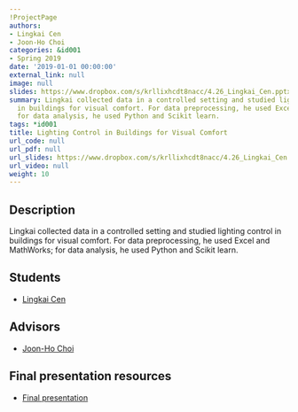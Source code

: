 ```yaml
---
!ProjectPage
authors:
- Lingkai Cen
- Joon-Ho Choi
categories: &id001
- Spring 2019
date: '2019-01-01 00:00:00'
external_link: null
image: null
slides: https://www.dropbox.com/s/krllixhcdt8nacc/4.26_Lingkai_Cen.pptx?dl=0
summary: Lingkai collected data in a controlled setting and studied lighting control
  in buildings for visual comfort. For data preprocessing, he used Excel and MathWorks;
  for data analysis, he used Python and Scikit learn.
tags: *id001
title: Lighting Control in Buildings for Visual Comfort
url_code: null
url_pdf: null
url_slides: https://www.dropbox.com/s/krllixhcdt8nacc/4.26_Lingkai_Cen.pptx?dl=0
url_video: null
weight: 10
---
```

## Description

Lingkai collected data in a controlled setting and studied lighting control in buildings for visual comfort. For data preprocessing, he used Excel and MathWorks; for data analysis, he used Python and Scikit learn.





## Students

* [Lingkai Cen](../../../author/lingkai-cen)

## Advisors

* [Joon-Ho Choi](../../../author/joon-ho-choi)

## Final presentation resources

* [Final presentation](https://www.dropbox.com/s/krllixhcdt8nacc/4.26_Lingkai_Cen.pptx?dl=0)
